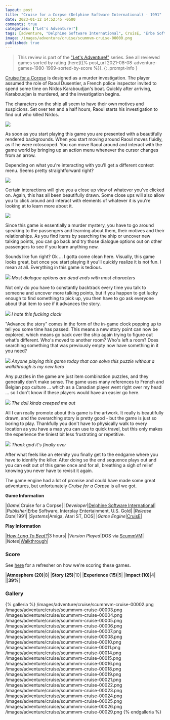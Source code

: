 ```yaml
---
layout: post
title: "Cruise for a Corpse (Delphine Software International) - 1991"
date: 2023-01-12 14:52:45 -0500
comments: true
categories: ["Let's Adventure!"]
tags: [adventure, "Delphine Software International", CruisE, "Erbe Software", "Interplay Entertainment", "U.S. Gold"]
image: /images/adventure/cruise/scummvm-cruise-00000.png
published: true
---
```

> This review is part of the ["Let's Adventure!"](https://www.alexbevi.com/categories/let-s-adventure/) series. See all reviewed games sorted by rating [here]({% post_url 2021-08-08-adventure-games-1980-1999-sorted-by-score %}).
{: .prompt-info }

[Cruise for a Corpse](https://en.wikipedia.org/wiki/Cruise_for_a_Corpse) is designed as a murder investigation. The player assumed the role of Raoul Dusentier, a French police inspector invited to spend some time on Niklos Karaboudjan's boat. Quickly after arriving, Karaboudjan is murdered, and the investigation begins.

The characters on the ship all seem to have their own motives and suspicions. Set over ten and a half hours, Raoul starts his investigation to find out who killed Niklos.

![](/images/adventure/cruise/scummvm-cruise-00001.png)

As soon as you start playing this game you are presented with a beautifully rendered backgrounds. When you start moving around Raoul moves fluidly, as if he were rotoscoped. You can move Raoul around and interact with the game world by bringing up an action menu whenever the cursor changes from an arrow.

Depending on what you're interacting with you'll get a different context menu. Seems pretty straightforward right?

![](/images/adventure/cruise/scummvm-cruise-00009.png)

Certain interactions will give you a close up view of whatever you've clicked on. Again, this has all been beautifully drawn. Some close ups will also allow you to click around and interact with elements of whatever it is you're looking at to learn more about it.

![](/images/adventure/cruise/scummvm-cruise-00013.png)

Since this game is essentially a murder mystery, you have to go around speaking to the passengers and learning about them, their motives and their relationships. As you find items by searching the ship or uncover new talking points, you can go back and try those dialogue options out on other passengers to see if you learn anything new.

Sounds like fun right? Ok ... I gotta come clean here. Visually, this game looks great, but once you start playing it you'll quickly realize it is not fun. I mean at all. Everything in this game is tedious.

![](/images/adventure/cruise/scummvm-cruise-00028.png)
_Most dialogue options are dead ends with most characters_

Not only do you have to constantly backtrack every time you talk to someone and uncover more talking points, but if you happen to get lucky enough to find something to pick up, you then have to go ask everyone about that item to see if it advances the story.

![](/images/adventure/cruise/scummvm-cruise-00012.png)
_I hate this fucking clock_

"Advance the story" comes in the form of the in-game clock popping up to tell you some time has passed. This means a new story point can now be explored, which means go back over the ship again trying to figure out what's different. Who's moved to another room? Who's left a room? Does searching something that was previously empty now have something in it you need?

![](/images/adventure/cruise/scummvm-cruise-00020.png)
_Anyone playing this game today that can solve this puzzle without a walkthrough is my new hero_

Any puzzles in the game are just item combination puzzles, and they generally don't make sense. The game uses many references to French and Belgian pop culture ... which as a Canadian player went right over my head ... so I don't know if these players would have an easier go here.

![](/images/adventure/cruise/scummvm-cruise-00027.png)
_The doll kinda creeped me out_

All I can really promote about this game is the artwork. It really is beautifully drawn, and the overarching story is pretty good - but the game is just so boring to play. Thankfully you don't have to physically walk to every location as you have a map you can use to quick travel, but this only makes the experience the tiniest bit less frustrating or repetitive.

![](/images/adventure/cruise/scummvm-cruise-00030.png)
_Thank god it's finally over_

After what feels like an eternity you finally get to the endgame where you have to identify the killer. After doing so the end sequence plays out and you can exit out of this game once and for all, breathing a sigh of relief knowing you never have to revisit it again.

The game engine had a lot of promise and could have made some great adventures, but unfortunately _Cruise for a Corpse_ is all we got.

**Game Information**

|*Game*|Cruise for a Corpse|
|*Developer*|[Delphine Software International](https://en.wikipedia.org/wiki/Delphine_Software_International)|
|*Publisher*|Erbe Software, Interplay Entertainment, U.S. Gold|
|*Release Date*|1991|
|*Systems*|Amiga, Atari ST, DOS|
|*Game Engine*|[CruisE](https://wiki.scummvm.org/index.php?title=CruisE)|

**Play Information**

|*[How Long To Beat?](https://howlongtobeat.com/game/2055)*|3 hours|
|*Version Played*|DOS via [ScummVM](https://www.scummvm.org/)|
|*Notes*|[Walkthrough](https://adventuregamers.com/walkthrough/full/cruise-for-a-corpse)|

### Score

See [here](https://www.alexbevi.com/blog/2021/07/28/adventure-games-1980-1999/#scoring) for a refresher on how we're scoring these games.

|**Atmosphere (20)**|8|
|**Story (25)**|10|
|**Experience (15)**|5|
|**Impact (10)**|4|
||**39%**|

### Gallery

{% galleria %}
/images/adventure/cruise/scummvm-cruise-00002.png
/images/adventure/cruise/scummvm-cruise-00003.png
/images/adventure/cruise/scummvm-cruise-00004.png
/images/adventure/cruise/scummvm-cruise-00005.png
/images/adventure/cruise/scummvm-cruise-00006.png
/images/adventure/cruise/scummvm-cruise-00007.png
/images/adventure/cruise/scummvm-cruise-00008.png
/images/adventure/cruise/scummvm-cruise-00010.png
/images/adventure/cruise/scummvm-cruise-00011.png
/images/adventure/cruise/scummvm-cruise-00014.png
/images/adventure/cruise/scummvm-cruise-00015.png
/images/adventure/cruise/scummvm-cruise-00016.png
/images/adventure/cruise/scummvm-cruise-00018.png
/images/adventure/cruise/scummvm-cruise-00019.png
/images/adventure/cruise/scummvm-cruise-00021.png
/images/adventure/cruise/scummvm-cruise-00022.png
/images/adventure/cruise/scummvm-cruise-00023.png
/images/adventure/cruise/scummvm-cruise-00024.png
/images/adventure/cruise/scummvm-cruise-00025.png
/images/adventure/cruise/scummvm-cruise-00026.png
/images/adventure/cruise/scummvm-cruise-00029.png
{% endgalleria %}
